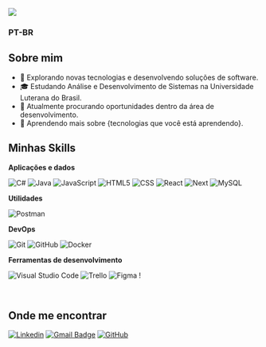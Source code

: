 ![](https://komarev.com/ghpvc/?username=iuricode&color=006bed)

### PT-BR
## Sobre mim

- 🤔 Explorando novas tecnologias e desenvolvendo soluções de software.
- 🎓 Estudando Análise e Desenvolvimento de Sistemas na Universidade Luterana do Brasil.
- 💼 Atualmente procurando oportunidades dentro da área de desenvolvimento.
- 🌱 Aprendendo mais sobre {tecnologias que você está aprendendo}.

## Minhas Skills

**Aplicações e dados**

![C#](https://img.shields.io/badge/C%23-333333?style=flat&logo=c-sharp&logoColor=white)
![Java](https://img.shields.io/badge/-Java-333333?style=flat&logo=Java&logoColor=007396)
![JavaScript](https://img.shields.io/badge/-JavaScript-333333?style=flat&logo=javascript)
![HTML5](https://img.shields.io/badge/-HTML5-333333?style=flat&logo=HTML5)
![CSS](https://img.shields.io/badge/-CSS-333333?style=flat&logo=CSS3&logoColor=1572B6)
![React](https://img.shields.io/badge/-React-333333?style=flat&logo=react)
![Next](https://img.shields.io/badge/Next-333333?style=flat&logo=next.js&logoColor=white)
![MySQL](https://img.shields.io/badge/-MySQL-333333?style=flat&logo=mysql)

**Utilidades**

![Postman](https://img.shields.io/badge/-Postman-333333?style=flat&logo=postman)

**DevOps**

![Git](https://img.shields.io/badge/-Git-333333?style=flat&logo=git)
![GitHub](https://img.shields.io/badge/-GitHub-333333?style=flat&logo=github)
![Docker](https://img.shields.io/badge/-Docker-333333?style=flat&logo=docker)

**Ferramentas de desenvolvimento**

![Visual Studio Code](https://img.shields.io/badge/-Visual%20Studio%20Code-333333?style=flat&logo=visual-studio-code&logoColor=007ACC)
![Trello](https://img.shields.io/badge/-Trello-333333?style=flat&logo=trello&logoColor=007ACC)
![Figma](https://img.shields.io/badge/-Figma-333333?style=flat&logo=figma&logoColor=007ACC)
!

<br/>

## Onde me encontrar

[![Linkedin](https://img.shields.io/badge/-Paulo_Roberto-blue?style=flat-square&logo=Linkedin&logoColor=white&link=https://www.linkedin.com/in/paulorobmsantos/)](https://www.linkedin.com/in/paulorobmsantos/)
[![Gmail Badge](https://img.shields.io/badge/-paulo.martinssantos20@gmail.com-006bed?style=flat-square&logo=Gmail&logoColor=white&link=mailto:paulo.martinssantos20@gmail.comL)](mailto:paulo.martinssantos20@gmail.com)
[![GitHub](https://img.shields.io/github/followers/iuricode?label=follow&style=social)](https://github.com/PauloUlbra)
